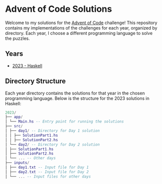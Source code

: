 
# Advent of Code Solutions

Welcome to my solutions for the [Advent of Code](https://adventofcode.com/) challenge! This repository contains my implementations of the challenges for each year, organized by directory. Each year, I choose a different programming language to solve the puzzles.

## Years

- [2023 - Haskell](./2023/)

## Directory Structure

Each year directory contains the solutions for that year in the chosen programming language. Below is the structure for the 2023 solutions in Haskell:

```lua
2023/
├── app/
│ └── Main.hs -- Entry point for running the solutions
├── src/
│ ├── day1/ -- Directory for Day 1 solution
│ │ ├── SolutionPart1.hs
│ │ ├── SolutionPart2.hs
│ └── day2/ -- Directory for Day 2 solution
│ ├── SolutionPart1.hs
│ ├── SolutionPart2.hs
│ └── ... -- Other days
├── inputs/
│ ├── day1.txt -- Input file for Day 1
│ ├── day2.txt -- Input file for Day 2
│ └── ... -- Input files for other days
```
